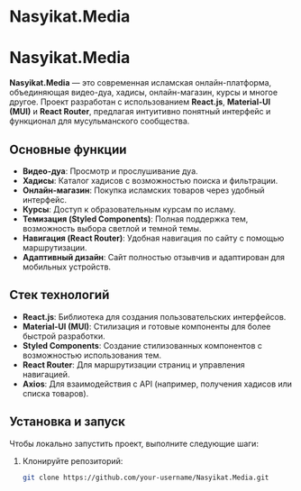 # Nasyikat.Media

# Nasyikat.Media

**Nasyikat.Media** — это современная исламская онлайн-платформа, объединяющая видео-дуа, хадисы, онлайн-магазин, курсы и многое другое. Проект разработан с использованием **React.js**, **Material-UI (MUI)** и **React Router**, предлагая интуитивно понятный интерфейс и функционал для мусульманского сообщества.

## Основные функции

- **Видео-дуа**: Просмотр и прослушивание дуа.
- **Хадисы**: Каталог хадисов с возможностью поиска и фильтрации.
- **Онлайн-магазин**: Покупка исламских товаров через удобный интерфейс.
- **Курсы**: Доступ к образовательным курсам по исламу.
- **Темизация (Styled Components)**: Полная поддержка тем, возможность выбора светлой и темной темы.
- **Навигация (React Router)**: Удобная навигация по сайту с помощью маршрутизации.
- **Адаптивный дизайн**: Сайт полностью отзывчив и адаптирован для мобильных устройств.

## Стек технологий

- **React.js**: Библиотека для создания пользовательских интерфейсов.
- **Material-UI (MUI)**: Стилизация и готовые компоненты для более быстрой разработки.
- **Styled Components**: Создание стилизованных компонентов с возможностью использования тем.
- **React Router**: Для маршрутизации страниц и управления навигацией.
- **Axios**: Для взаимодействия с API (например, получения хадисов или списка товаров).

## Установка и запуск

Чтобы локально запустить проект, выполните следующие шаги:

1. Клонируйте репозиторий:

   ```bash
   git clone https://github.com/your-username/Nasyikat.Media.git